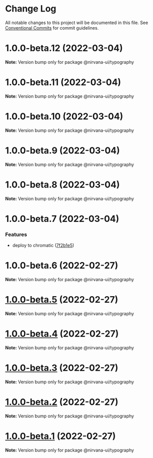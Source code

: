 # Change Log

All notable changes to this project will be documented in this file.
See [Conventional Commits](https://conventionalcommits.org) for commit guidelines.

# 1.0.0-beta.12 (2022-03-04)

**Note:** Version bump only for package @nirvana-ui/typography

# 1.0.0-beta.11 (2022-03-04)

**Note:** Version bump only for package @nirvana-ui/typography

# 1.0.0-beta.10 (2022-03-04)

**Note:** Version bump only for package @nirvana-ui/typography

# 1.0.0-beta.9 (2022-03-04)

**Note:** Version bump only for package @nirvana-ui/typography

# 1.0.0-beta.8 (2022-03-04)

**Note:** Version bump only for package @nirvana-ui/typography

# 1.0.0-beta.7 (2022-03-04)

### Features

- deploy to chromatic ([7f2b1e5](https://github.com/QuentinGuenther/nirvana-ui/commit/7f2b1e5ee74f2b96330fc75b2ee237fec686fe14))

# 1.0.0-beta.6 (2022-02-27)

**Note:** Version bump only for package @nirvana-ui/typography

# [1.0.0-beta.5](https://github.com/QuentinGuenther/nirvana-ui/compare/v1.0.0-beta.4...v1.0.0-beta.5) (2022-02-27)

**Note:** Version bump only for package @nirvana-ui/typography

# [1.0.0-beta.4](https://github.com/QuentinGuenther/nirvana-ui/compare/v1.0.0-beta.3...v1.0.0-beta.4) (2022-02-27)

**Note:** Version bump only for package @nirvana-ui/typography

# [1.0.0-beta.3](https://github.com/QuentinGuenther/nirvana-ui/compare/v1.0.0-beta.2...v1.0.0-beta.3) (2022-02-27)

**Note:** Version bump only for package @nirvana-ui/typography

# [1.0.0-beta.2](https://github.com/QuentinGuenther/nirvana-ui/compare/v1.0.0-beta.1...v1.0.0-beta.2) (2022-02-27)

**Note:** Version bump only for package @nirvana-ui/typography

# [1.0.0-beta.1](https://github.com/QuentinGuenther/nirvana-ui/compare/v1.0.0...v1.0.0-beta.1) (2022-02-27)

**Note:** Version bump only for package @nirvana-ui/typography
